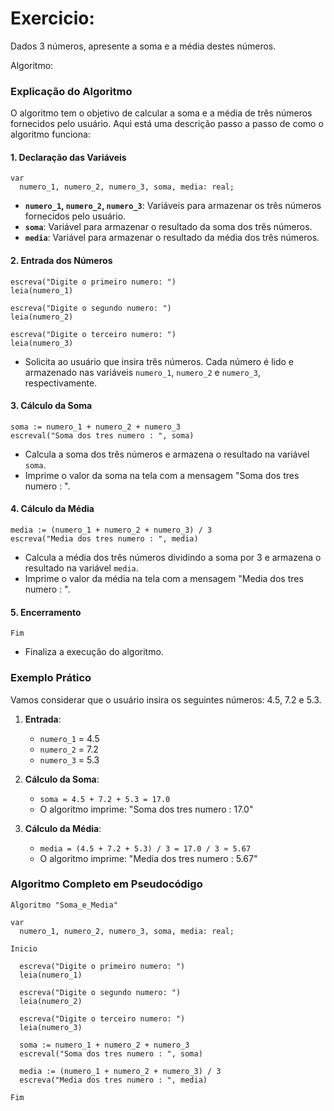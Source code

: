 # Exercicio:
Dados 3 números, apresente a soma e a média destes números.

<p aligh= https://media1.giphy.com/media/v1.Y2lkPTc5MGI3NjExY2s2bDQ5MjY5eG9hNTdua3Rpa3RocGhsbWJlbmw0cngyd200NDAzNiZlcD12MV9pbnRlcm5hbF9naWZfYnlfaWQmY3Q9Zw/WRQBXSCnEFJIuxktnw/giphy.webp

# Algoritmo:

### Explicação do Algoritmo

O algoritmo tem o objetivo de calcular a soma e a média de três números fornecidos pelo usuário. Aqui está uma descrição passo a passo de como o algoritmo funciona:

#### 1. **Declaração das Variáveis**

```plaintext
var
  numero_1, numero_2, numero_3, soma, media: real;
```

- **`numero_1`, `numero_2`, `numero_3`**: Variáveis para armazenar os três números fornecidos pelo usuário.
- **`soma`**: Variável para armazenar o resultado da soma dos três números.
- **`media`**: Variável para armazenar o resultado da média dos três números.

#### 2. **Entrada dos Números**

```plaintext
escreva("Digite o primeiro numero: ")
leia(numero_1)

escreva("Digite o segundo numero: ")
leia(numero_2)

escreva("Digite o terceiro numero: ")
leia(numero_3)
```

- Solicita ao usuário que insira três números. Cada número é lido e armazenado nas variáveis `numero_1`, `numero_2` e `numero_3`, respectivamente.

#### 3. **Cálculo da Soma**

```plaintext
soma := numero_1 + numero_2 + numero_3
escreval("Soma dos tres numero : ", soma)
```

- Calcula a soma dos três números e armazena o resultado na variável `soma`.
- Imprime o valor da soma na tela com a mensagem "Soma dos tres numero : ".

#### 4. **Cálculo da Média**

```plaintext
media := (numero_1 + numero_2 + numero_3) / 3
escreva("Media dos tres numero : ", media)
```

- Calcula a média dos três números dividindo a soma por 3 e armazena o resultado na variável `media`.
- Imprime o valor da média na tela com a mensagem "Media dos tres numero : ".

#### 5. **Encerramento**

```plaintext
Fim
```

- Finaliza a execução do algoritmo.

### Exemplo Prático

Vamos considerar que o usuário insira os seguintes números: 4.5, 7.2 e 5.3.

1. **Entrada**:
   - `numero_1` = 4.5
   - `numero_2` = 7.2
   - `numero_3` = 5.3

2. **Cálculo da Soma**:
   - `soma = 4.5 + 7.2 + 5.3 = 17.0`
   - O algoritmo imprime: "Soma dos tres numero : 17.0"

3. **Cálculo da Média**:
   - `media = (4.5 + 7.2 + 5.3) / 3 = 17.0 / 3 ≈ 5.67`
   - O algoritmo imprime: "Media dos tres numero : 5.67"

### Algoritmo Completo em Pseudocódigo

```plaintext
Algoritmo "Soma_e_Media"

var
  numero_1, numero_2, numero_3, soma, media: real;

Inicio

  escreva("Digite o primeiro numero: ")
  leia(numero_1)

  escreva("Digite o segundo numero: ")
  leia(numero_2)

  escreva("Digite o terceiro numero: ")
  leia(numero_3)

  soma := numero_1 + numero_2 + numero_3
  escreval("Soma dos tres numero : ", soma)

  media := (numero_1 + numero_2 + numero_3) / 3
  escreva("Media dos tres numero : ", media)

Fim
```

